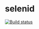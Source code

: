 # selenid
[![Build status](https://ci.appveyor.com/api/projects/status/jigxwfhp00gaf7ji?svg=true)](https://ci.appveyor.com/project/AlenaFomina1/selenid)
